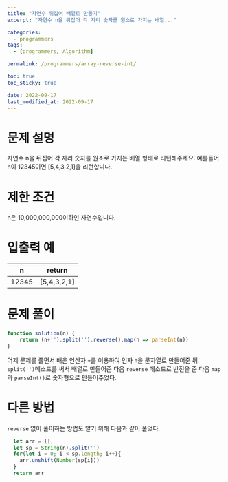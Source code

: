 ```yaml
---
title: "자연수 뒤집어 배열로 만들기"
excerpt: "자연수 n을 뒤집어 각 자리 숫자를 원소로 가지는 배열..."

categories:
  - programmers
tags:
  - [programmers, Algorithm]

permalink: /programmers/array-reverse-int/

toc: true
toc_sticky: true

date: 2022-09-17
last_modified_at: 2022-09-17
---
```


# 문제 설명

자연수 n을 뒤집어 각 자리 숫자를 원소로 가지는 배열 형태로 리턴해주세요. 예를들어 n이 12345이면 [5,4,3,2,1]을 리턴합니다.

# 제한 조건

n은 10,000,000,000이하인 자연수입니다.

# 입출력 예

|n|	return|
|---|---|
|12345|	[5,4,3,2,1]|

# 문제 풀이

```javascript
function solution(n) {
    return (n+'').split('').reverse().map(n => parseInt(n))
}
```

어제 문제를 풀면서 배운 연산자 `+`를 이용하여 인자 `n`을 문자열로 만들어준 뒤 `split('')`메소드를 써서 배열로 만들어준 다음 `reverse` 메소드로 반전을 준 다음 `map`과 `parseInt()`로 숫자형으로 만들어주었다.


# 다른 방법
`reverse` 없이 풀이하는 방법도 알기 위해 다음과 같이 풀었다.

```javascript
  let arr = [];
  let sp = String(n).split('')
  for(let i = 0; i < sp.length; i++){
    arr.unshift(Number(sp[i]))
  }
  return arr
```